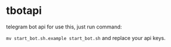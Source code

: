 # tbotapi
telegram bot api
for use this, just run command:

```mv start_bot.sh.example start_bot.sh``` and replace your api keys.

